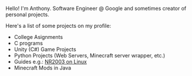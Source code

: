 Hello! I'm Anthony. Software Engineer @ Google and sometimes creator of personal projects.

Here's a list of some projects on my profile:
* College Asignments
* C programs
* Unity (C#) Game Projects
* Python Projects (Web Servers, Minecraft server wrapper, etc.)
* Guides e.g.: [NR2003 on Linux](https://github.com/anthonymendez/NR2003-on-Linux)
* Minecraft Mods in Java

